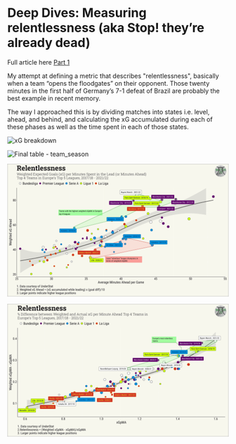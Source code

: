 # Deep Dives: Measuring relentlessness (aka Stop! they’re already dead)

Full article here [Part 1](https://medium.com/@watch22/deep-dives-measuring-relentlessness-aka-stop-theyre-already-dead-part-1-e04fc25627a3)

My attempt at defining a metric that describes "relentlessness", basically when a team “opens the floodgates” on their opponent. Those twenty minutes in the first half of Germany’s 7-1 defeat of Brazil are probably the best example in recent memory. 

The way I approached this is by dividing matches into states i.e. level, ahead, and behind, and calculating the xG accumulated during each of these phases as well as the time spent in each of those states.

![xG breakdown](outputs/plots/xG_breakdown_state_logo_18-22.png.png)

![Final table - team_season](outputs/tables/Weighted_xGpMa_18-22.png)

![weighted xg vs minutes ahead](outputs/plots/tot_xG_vs_mins_top4_normalised_logo_18-22.png)

![percentage diff](outputs/plots/percdiff_top4_normalised_logo_18-22.png)
